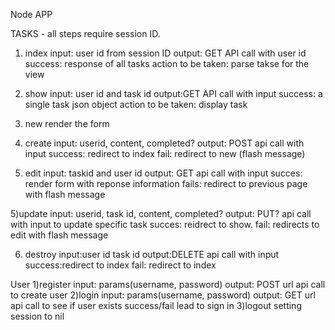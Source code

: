 Node APP

TASKS - all steps require session ID.
1) index
	input: user id from session ID
	output: GET API call with user id
	success: response of all tasks
	action to be taken: parse takse for the view
2) show
	input: user id and task id
	output:GET API call with input
	success: a single task json object
	action to be taken: display task
3) new
	render the form
4) create
	input: userid, content, completed?
	output: POST api call with input
	success: redirect to index
	fail: redirect to new (flash message)

4) edit
	input: taskid and user id
	output: GET api call with input
	succes: render form with reponse information
	fails: redirect to previous page with flash message

5)update
	input: userid, task id, content, completed?
	output: PUT? api call with input to update specific task
	succes: reidrect to show.
	fail: redirects to edit with flash message

6) destroy
	input:user id task id
	output:DELETE api call with input 
	success:redirect to index
	fail: redirect to index

User
1)register
	input: params(username, password)
	output: POST url api call to create user 
2)login
	input: params(username, password)
	output: GET url api call to see if user exists success/fail lead to sign in 
3)logout
	setting session to nil
